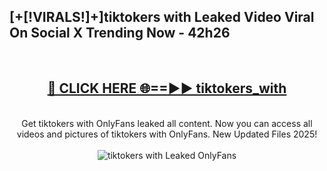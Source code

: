 <h2>[+[!VIRALS!]+]tiktokers with Leaked Video Viral On Social X Trending Now - 42h26</h2>
<br>
<div align="center">
<h2><a href="https://libra.edu.pl?tiktokers_with" rel="nofollow">🔴 CLICK HERE 🌐==►► tiktokers_with</a></h2>
<br>
Get tiktokers with OnlyFans leaked all content. Now you can access all videos and pictures of tiktokers with OnlyFans. New Updated Files 2025!
<br>
<br>
<a href="https://libra.edu.pl?tiktokers_with" rel="nofollow" data-target="animated-image.originalLink"><img src="https://i.ibb.co.com/WyWwxjT/player-gif2.gif" alt="tiktokers with Leaked OnlyFans" style="max-width: 100%; display: inline-block;" data-target="animated-image.originalImage"></a>
</div>
<br>